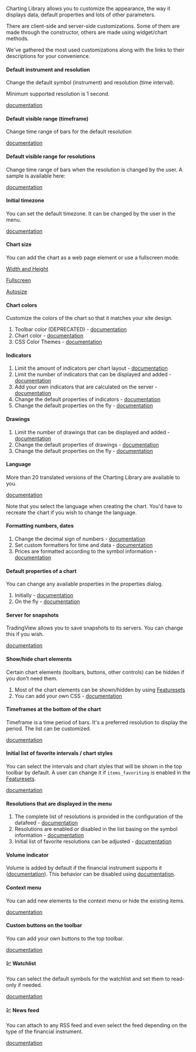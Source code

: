 Charting Library allows you to customize the appearance, the way it displays data, default properties and lots of other parameters.

There are client-side and server-side customizations. Some of them are made through the constructor, others are made using widget/chart methods.

We've gathered the most used customizations along with the links to their descriptions for your convenience.

#### Default instrument and resolution

Change the default symbol (instrument) and resolution (time interval).

Minimum supported resolution is 1 second.

[documentation](Widget-Constructor#symbol-interval)

#### Default visible range (timeframe)

Change time range of bars for the default resolution

[documentation](Widget-Constructor#timeframe)

#### Default visible range for resolutions

Change time range of bars when the resolution is changed by the user. A sample is available here:

[documentation](Chart-Methods#onintervalchanged)

#### Initial timezone

You can set the default timezone. It can be changed by the user in the menu.

[documentation](Widget-Constructor#timezone)

#### Chart size

You can add the chart as a web page element or use a fullscreen mode.

[Width and Height](Widget-Constructor#width-height)

[Fullscreen](Widget-Constructor#fullscreen)

[Autosize](Widget-Constructor#autosize)

#### Chart colors

Customize the colors of the chart so that it matches your site design.

1. Toolbar color (DEPRECATED) - [documentation](Widget-Constructor#toolbar_bg)
1. Chart color - [documentation](Widget-Constructor#overrides)
1. CSS Color Themes - [documentation](CSS-Color-Themes)

#### Indicators

1. Limit the amount of indicators per chart layout - [documentation](Widget-Constructor#study_count_limit)
1. Limit the number of indicators that can be displayed and added - [documentation](Widget-Constructor#studies_access)
1. Add your own indicators that are calculated on the server - [documentation](Creating-Custom-Studies)
1. Change the default properties of indicators - [documentation](Widget-Constructor#studies_overrides)
1. Change the default properties on the fly - [documentation](Widget-Methods#applystudiesoverridesoverrides)

#### Drawings

1. Limit the number of drawings that can be displayed and added - [documentation](Widget-Constructor#drawings_access)
1. Change the default properties of drawings - [documentation](Widget-Constructor#overrides)
1. Change the default properties on the fly - [documentation](Widget-Methods#applyoverridesoverrides)

#### Language

More than 20 translated versions of the Charting Library are available to you.

[documentation](Widget-Constructor#locale)

Note that you select the language when creating the chart. You'd have to recreate the chart if you wish to change the language.

#### Formatting numbers, dates

1. Change the decimal sign of numbers - [documentation](Widget-Constructor#numeric_formatting)
1. Set custom formatters for time and data - [documentation](Widget-Constructor#customformatters)
1. Prices are formatted according to the symbol information - [documentation](Symbology#minmov-pricescale-minmove2-fractional)

#### Default properties of a chart

You can change any available properties in the properties dialog.

1. Initially - [documentation](Widget-Constructor#overrides)
1. On the fly - [documentation](Widget-Methods#applyoverridesoverrides)

#### Server for snapshots

TradingView allows you to save snapshots to its servers. You can change this if you wish.

[documentation](Widget-Constructor#snapshot_url)

#### Show/hide chart elements

Certain chart elements (toolbars, buttons, other controls) can be hidden if you don't need them.

1. Most of the chart elements can be shown/hidden by using [Featuresets](Featuresets)
1. You can add your own CSS - [documentation](Widget-Constructor#custom_css_url)

#### Timeframes at the bottom of the chart

Timeframe is a time period of bars. It's a preferred resolution to display the period. The list can be customized.

[documentation](Widget-Constructor#time_frames)

#### Initial list of favorite intervals / chart styles

You can select the intervals and chart styles that will be shown in the top toolbar by default. A user can change it if `items_favoriting` is enabled in the [Featuresets](Featuresets).

[documentation](Widget-Constructor#favorites)

#### Resolutions that are displayed in the menu

1. The complete list of resolutions is provided in the configuration of the datafeed - [documentation](JS-Api#supported_resolutions)
1. Resolutions are enabled or disabled in the list basing on the symbol information - [documentation](Symbology#supported_resolutions)
1. Initial list of favorite resolutions can be adjusted - [documentation](Widget-Constructor#favorites)

#### Volume indicator

Volume is added by default if the financial instrument supports it ([documentation](Symbology#has_no_volume)).
This behavior can be disabled using [documentation](Featuresets).

#### Context menu

You can add new elements to the context menu or hide the existing items.

[documentation](Widget-Methods#oncontextmenucallback)

#### Custom buttons on the toolbar

You can add your own buttons to the top toolbar.

[documentation](Widget-Methods#createbuttonoptions)

#### :chart: Watchlist

You can select the default symbols for the watchlist and set them to read-only if needed.

[documentation](Widget-Constructor#widgetbar)

#### :chart: News feed

You can attach to any RSS feed and even select the feed depending on the type of the financial instrument.

[documentation](Widget-Constructor#rss_news_feed)
